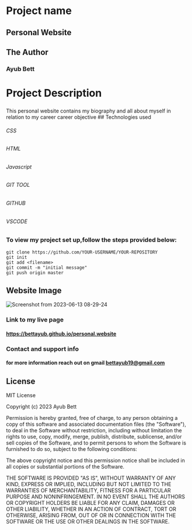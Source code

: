 # Project name
## Personal Website

## The Author
### Ayub Bett

# Project Description
### 
This personal website contains my biography and all about myself in relation to my career career objective ## Technologies used
###### CSS
###### HTML
###### Javascript
###### GIT TOOL
###### GITHUB
###### VSCODE


### To view my project set up,follow the steps provided below:

```
git clone https://github.com/YOUR-USERNAME/YOUR-REPOSITORY
git init
git add <filename>
git commit -m "initial message"
git push origin master

```
## Website Image
![Screenshot from 2023-06-13 08-29-24](https://github.com/bettayub/personal.website/assets/132656282/c31bb707-6e6e-4a9e-9c85-3a9aeff434a8)


### Link to my live page

#### https://bettayub.github.io/personal.website


### Contact and support info
#### for more information reach out on gmail bettayub19@gmail.com



## License
MIT License

Copyright (c) 2023 Ayub Bett

Permission is hereby granted, free of charge, to any person obtaining a copy
of this software and associated documentation files (the "Software"), to deal
in the Software without restriction, including without limitation the rights
to use, copy, modify, merge, publish, distribute, sublicense, and/or sell
copies of the Software, and to permit persons to whom the Software is
furnished to do so, subject to the following conditions:

The above copyright notice and this permission notice shall be included in all
copies or substantial portions of the Software.

THE SOFTWARE IS PROVIDED "AS IS", WITHOUT WARRANTY OF ANY KIND, EXPRESS OR
IMPLIED, INCLUDING BUT NOT LIMITED TO THE WARRANTIES OF MERCHANTABILITY,
FITNESS FOR A PARTICULAR PURPOSE AND NONINFRINGEMENT. IN NO EVENT SHALL THE
AUTHORS OR COPYRIGHT HOLDERS BE LIABLE FOR ANY CLAIM, DAMAGES OR OTHER
LIABILITY, WHETHER IN AN ACTION OF CONTRACT, TORT OR OTHERWISE, ARISING FROM,
OUT OF OR IN CONNECTION WITH THE SOFTWARE OR THE USE OR OTHER DEALINGS IN THE
SOFTWARE.
